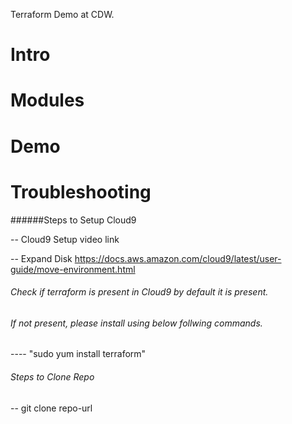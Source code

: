 Terraform Demo at CDW.
# Intro 
# Modules 
# Demo
# Troubleshooting

######Steps to Setup Cloud9

-- Cloud9 Setup video link

-- Expand Disk 
    https://docs.aws.amazon.com/cloud9/latest/user-guide/move-environment.html

###### Check if terraform is present in Cloud9 by default it is present.

###### If not present, please install using below follwing commands.
---- "sudo yum install terraform"

###### Steps to Clone Repo 
-- git clone repo-url
